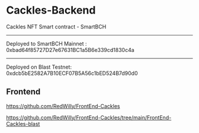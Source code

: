 # Cackles-Backend
Cackles NFT Smart contract - SmartBCH

-------------------------------------------------------------------------------------
Deployed to  SmartBCH Mainnet : 0xbad64f85727D27e67631BC1a5B6e339cd1830c4a

-------------------------------------------------------------------------------------
Deployed on Blast Testnet: 0xdcb5bE2582A7B10ECF07B5A56c1bED524B7d90d0

## Frontend
https://github.com/RedWilly/FrontEnd-Cackles

https://github.com/RedWilly/FrontEnd-Cackles/tree/main/FrontEnd-Cackles-blast
